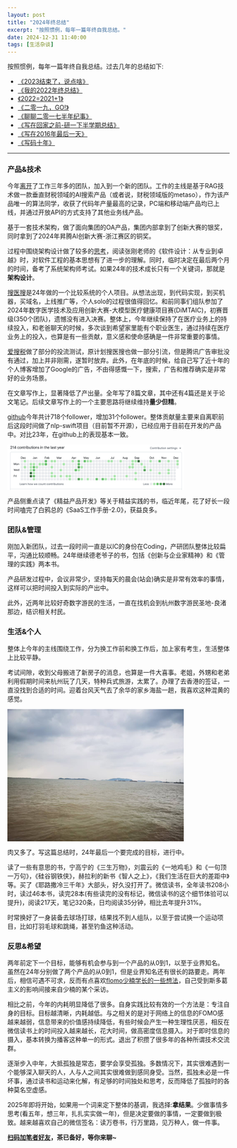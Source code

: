 ```yaml
---
layout: post
title: "2024年终总结"
excerpt: "按照惯例，每年一篇年终自我总结。"
date: 2024-12-31 11:40:00
tags: [生活杂谈]
---
```


按照惯例，每年一篇年终自我总结。过去几年的总结如下:

+ [《2023结束了，说点啥》](https://zhpmatrix.github.io/2023/12/31/summary/)
+ [《我的2022年终总结》](https://mp.weixin.qq.com/s?__biz=MzU2MTY2ODEzNA==&mid=2247484533&idx=1&sn=25c6db4bcfd0235925b12e5176ddd40f&chksm=fc740d3ccb03842ad7644062860eeb7858656cfcfb955403f759a39ca7c5053e45069acac6e9&scene=21#wechat_redirect)
+ [《2022=2021+1》](https://mp.weixin.qq.com/s?__biz=MzU2MTY2ODEzNA==&mid=2247484135&idx=1&sn=476a8f6a876d47561ce3fafe1468ef7a&chksm=fc740baecb0382b87a97bd2aa828448305805321fef983b69d1b6f7a2ad139da8503016aa1f5&scene=21#wechat_redirect)
+ [《二零一九，GO!》](https://zhpmatrix.github.io/2018/12/31/summary-2018/)
+ [《聊聊二零一七半年纪事》](https://zhpmatrix.github.io/2018/01/02/summary-2018/)
+ [《写在回家之前-研一下半学期总结》](https://zhpmatrix.github.io/2017/07/30/semester-summary/)
+ [《写在2016年最后一天》](https://zhpmatrix.github.io/2016/12/31/summary-2016/)
+ [《写码十年》](https://mp.weixin.qq.com/s?__biz=MzU2MTY2ODEzNA==&mid=2247483688&idx=1&sn=29da4edb484e417729a8f40b2ca4af71&chksm=fc740861cb038177acdbcdfa091c1e4caf13f9025e6733781c4f95e8e7c8e672917bc67dfc6a&scene=21#wechat_redirect)

---

### 产品&技术

今年[离开](https://zhpmatrix.github.io/2024/04/16/ending/)了工作三年多的团队，加入到一个新的团队。工作的主线是基于RAG技术做一款垂直财税领域的AI搜索产品（或者说，财税领域版的metaso），作为该产品唯一的算法同学，收获了代码年产量最高的记录，PC端和移动端产品均已上线，并通过开放API的方式支持了其他业务线产品。

基于一套技术架构，做了面向集团的OA产品，集团内部拿到了创新大赛的银奖，同时拿到了2024年昇腾AI创新大赛-浙江赛区的铜奖。

过程中围绕架构设计做了较多的[思考](https://zhpmatrix.github.io/2024/09/07/ai-tax-search/)，阅读张刚老师的《软件设计：从专业到卓越》时，对软件工程的基本思想有了进一步的理解。同时，临时决定在最后两个月的时间，备考了系统架构师考试。如果24年的技术成长只有一个关键词，那就是**架构设计**。

[搜医搜](http://www.souyisou.online/)是24年做的一个比较系统的个人项目。从想法出现，到代码实现，到买机器，买域名，上线推广等，个人solo的过程很值得回忆。和前同事们组队参加了2024年数字医学技术及应用创新大赛-大模型医疗健康项目赛(DiMTAIC)，初赛晋级(350个团队)，遗憾没有进入决赛。整体上，今年继续保持了在医疗业务上的持续投入，和老爸聊天的时候，多次谈到希望家里能有个职业医生，通过持续在医疗业务上的投入，也算是有一些贡献，意义感和使命感确是一件非常重要的事情。

[爱搜税](https://aitax.17win.com/#/home?Authorization=Bearer+RKgwsKLnZ3uOoZPjU9nPEPP6H/gjZcVgFlgixoqaWSjeXvjxg9jxTA8yJzNOCd94mm7tSpzOgq0w9Q/3XZuY3MitCACEUV88dDvlWFESem/uZVjdHXvDoxFRxGUJLDByEB1GZSxrWvL9mUxlU5ykT9yDV%2BVNCfQLd6YNf7d%2Bss0=&X-App-Key=cb1e9c178a914a61b4db1bd5735f1036&X-Biz-Code=test&X-User-Id=tester&keyword=%E5%B0%8F%E5%9E%8B%E5%BE%AE%E5%88%A9%E4%BC%81%E4%B8%9A%E6%89%80%E5%BE%97%E7%A8%8E%E4%BC%98%E6%83%A0)做了部分的投流测试，原计划搜医搜也做一部分引流，但是腾讯广告审批没有通过，加上并非刚需，遂暂时放弃。此外，在年底的时候，给自己写了近十年的个人博客增加了Google的广告，不由得感慨一下，搜索，广告和推荐确实是非常好的业务场景。

在文章写作上，显著降低了产出量。全年写了8篇文章，其中还有4篇还是关于论文笔记。后续文章写作上的一个主要思路将继续维持**量少但精**。

[github](https://github.com/zhpmatrix)今年共计718个follower，增加31个follower。整体贡献量主要来自离职前后这段时间做了nlp-swift项目（目前暂不开源），已经应用于目前在开发的产品中。对比23年，在github上的表现基本一致。

<img src="https://github.com/zhpmatrix/zhpmatrix.github.io/blob/master/images/github24.png?raw=true" width="400" align="center"/>

产品侧重点读了《精益产品开发》等关于精益实践的书，临近年尾，花了好长一段时间嗑完了白鸦总的《SaaS工作手册-2.0》，获益良多。

### 团队&管理

刚加入新团队，过去一段时间一直是以IC的身份在Coding，产研团队整体比较扁平，沟通比较顺畅。24年继续德老爷子的书，包括《创新与企业家精神》和《管理的实践》两本书。

产品研发过程中，会议非常少，坚持每天的晨会(站会)确实是非常有效率的事情，这样可以把时间投入到实际的产出中。

此外，近两年比较好奇数字游民的生活，一直在找机会到杭州数字游民圣地-良渚那边，结识相关村民。

### 生活&个人

整体上今年的主线围绕工作，分为换工作前和换工作后，加上家有考生，生活整体上比较平静。

考试间隙，收到父母搬进了新房子的消息，也算是一件大喜事。老姐，外甥和老弟利用假期时间来杭州玩了几天，特种兵式旅游，太累了。办理了去香港的签证，一直没找到合适的时间。迎着台风天气去了余华的家乡海盐一趟，我喜欢这种混黄的感觉。

<img src="https://github.com/zhpmatrix/zhpmatrix.github.io/blob/master/images/haiyan.jpg?raw=true" width="400" align="center"/>

肉又多了。写这篇总结时，24年最后一个要完成的目标，进行中。

读了一些有意思的书，宁高宁的《三生万物》，刘震云的《一地鸡毛》和《一句顶一万句》，《硅谷钢铁侠》，赫拉利的新书《智人之上》，《我们生活在巨大的差距中》等。买了《耶路撒冷三千年》大部头，好久没打开了。微信读书，全年读书208小时，读过46本书，读完28本(有些读完的没有标记，微信读书的这个细节体验可以提升)，阅读217天，笔记320条，日均阅读35分钟，相比去年提升31%。

时常换好了一身装备去球场打球，结果找不到人组队，以至于尝试换一个运动项目，比如打羽毛球和跳绳，甚至钓鱼这种活动。

### 反思&希望

两年前定下一个目标，能够有机会参与到一个产品的从0到1，以至于业界知名。虽然在24年分别做了两个产品的从0到1，但是业界知名还有很长的路要走。两年后，相信可遇不可求，反而有点喜欢[flomo少楠学长的一些想法](https://mp.weixin.qq.com/s/ugCmRMVenBcDPLUZmCsEqA?poc_token=HHx4UWejxwodzfOli3lRdRr2PacVZs3Gc48lOttb)，自己受到斯多葛主义的影响间接来自少楠的某个采访。

相比之前，今年的内耗明显降低了很多。自身实践比较有效的一个方法是：专注自身的目标。目标越清晰，内耗越低。与之相关的是对于网络上的信息的FOMO感越来越弱，信息带来的价值感持续降低，有些时候会产生一种生理性厌恶，相反在微信读书上的时间投入越来越长，花大时间，做高密度信息摄入。对于即时信息的摄入，基本转换为播客这种单一的形式。退出了积攒了很多年的各种所谓技术交流群。

逐渐步入中年，大抵孤独是常态，要学会享受孤独。多数情况下，其实很难遇到一个能够深入聊天的人，人与人之间其实很难做到感同身受。当然，孤独未必是一件坏事，通过读书和运动来化解，有足够的时间独处和思考，反而降低了孤独时的各种莫名空虚感。

2025年即将开始，如果用一个词来定下整体的基调，我选择:**拿结果**。少做事情多思考(看五年，想三年，扎扎实实做一年)，但是决定要做的事情，一定要做到极致。越来越喜欢自己的微信签名：读万卷书，行万里路，见万种人，做一件事。


**[扫码加笔者好友](https://zhpmatrix.github.io/about/)，茶已备好，等你来聊~**
